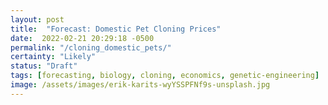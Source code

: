 ```yaml
---
layout: post
title:  "Forecast: Domestic Pet Cloning Prices"
date:  2022-02-21 20:29:18 -0500
permalink: "/cloning_domestic_pets/"
certainty: "Likely"
status: "Draft"
tags: [forecasting, biology, cloning, economics, genetic-engineering]
image: /assets/images/erik-karits-wyYSSPFNf9s-unsplash.jpg
---
```


